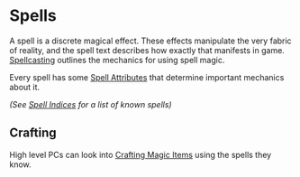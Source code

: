 # Spells

A spell is a discrete magical effect. These effects manipulate the very fabric of reality, and the spell text describes how exactly that manifests in game. [Spellcasting](Spellcasting/Spellcasting.md) outlines the mechanics for using spell magic.

Every spell has some [Spell Attributes](Spells/Spell%20Attributes.md) that determine important mechanics about it.

*(See [Spell Indices](Spells/Spells%20by%20Level/Spell%20Indices.md) for a list of known spells)*

## Crafting

High level PCs can look into [Crafting Magic Items](Crafting/Crafting%20Magic%20Items.md) using the spells they know.
